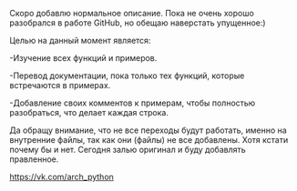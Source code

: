 Скоро добавлю нормальное описание.
Пока не очень хорошо разобрался в работе GitHub, но обещаю наверстать упущенное:)

Целью на данный момент является:

-Изучение всех функций и примеров.

-Перевод документации, пока только тех функций, которые встречаются в примерах.

-Добавление своих комментов к примерам, чтобы полностью разобраться, что делает каждая строка.

Да обращу внимание, что не все переходы будут работать, именно на внутренние файлы, так как они (файлы) не все добавлены. Хотя кстати почему бы и нет. Сегодня залью оригинал и буду добавлять правленное.

https://vk.com/arch_python
